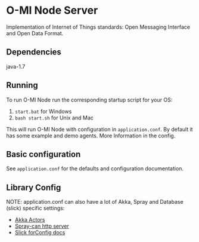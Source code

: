 O-MI Node Server
================

Implementation of Internet of Things standards: Open Messaging Interface and Open Data Format.

Dependencies
------------

java-1.7


Running
-------

To run O-MI Node run the corresponding startup script for your OS:

1. `start.bat` for Windows
2. `bash start.sh` for Unix and Mac

This will run O-MI Node with configuration in `application.conf`.
By default it has some example and demo agents.
More Information in the config.


Basic configuration
-------------------

See `application.conf` for the defaults and configuration documentation.


Library Config
--------------

NOTE: application.conf can also have a lot of Akka, Spray and Database (slick) specific settings:

- [Akka Actors](http://doc.akka.io/docs/akka/2.3.9/general/configuration.html)
- [Spray-can http server](http://spray.io/documentation/1.2.2/spray-can/configuration/)
- [Slick forConfig docs](http://slick.typesafe.com/doc/3.0.0-RC2/api/index.html#slick.jdbc.JdbcBackend$DatabaseFactoryDef@forConfig\(String,Config,Driver\):Database)

